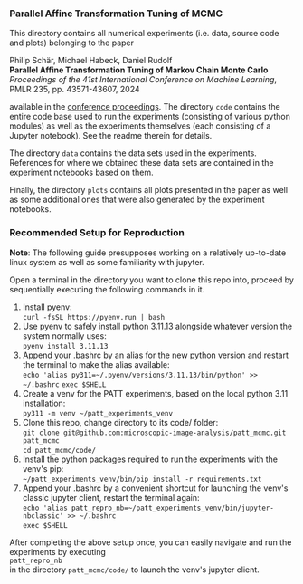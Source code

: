 ### Parallel Affine Transformation Tuning of MCMC

This directory contains all numerical experiments (i.e. data, source code and plots) belonging to the paper

Philip Schär, Michael Habeck, Daniel Rudolf  
**Parallel Affine Transformation Tuning of Markov Chain Monte Carlo**  
*Proceedings of the 41st International Conference on Machine Learning*,  
PMLR 235, pp. 43571-43607, 2024  

available in the [conference proceedings](https://proceedings.mlr.press/v235/schar24a.html). The directory `code` contains the entire code base used to run the experiments (consisting of various python modules) as well as the experiments themselves (each consisting of a Jupyter notebook). See the readme therein for details.

The directory `data` contains the data sets used in the experiments. References for where we obtained these data sets are contained in the experiment notebooks based on them.

Finally, the directory `plots` contains all plots presented in the paper as well as some additional ones that were also generated by the experiment notebooks.


### Recommended Setup for Reproduction

**Note**: The following guide presupposes working on a relatively up-to-date linux system as well as some familiarity with jupyter.

Open a terminal in the directory you want to clone this repo into, proceed by sequentially executing the following commands in it.  

1. Install pyenv:  
    `curl -fsSL https://pyenv.run | bash`
2. Use pyenv to safely install python 3.11.13 alongside whatever version the system normally uses:  
    `pyenv install 3.11.13`
3. Append your .bashrc by an alias for the new python version and restart the terminal to make the alias available:  
    `echo 'alias py311=~/.pyenv/versions/3.11.13/bin/python' >> ~/.bashrc`
    `exec $SHELL`
4. Create a venv for the PATT experiments, based on the local python 3.11 installation:  
    `py311 -m venv ~/patt_experiments_venv`
5. Clone this repo, change directory to its code/ folder:  
    `git clone git@github.com:microscopic-image-analysis/patt_mcmc.git patt_mcmc`  
    `cd patt_mcmc/code/`
6. Install the python packages required to run the experiments with the venv's pip:  
    `~/patt_experiments_venv/bin/pip install -r requirements.txt`
7. Append your .bashrc by a convenient shortcut for launching the venv's classic jupyter client, restart the terminal again:  
    `echo 'alias patt_repro_nb=~/patt_experiments_venv/bin/jupyter-nbclassic' >> ~/.bashrc`  
    `exec $SHELL`

After completing the above setup once, you can easily navigate and run the experiments by executing  
    `patt_repro_nb`  
in the directory `patt_mcmc/code/` to launch the venv's jupyter client.

